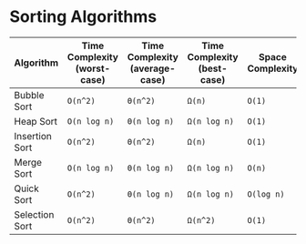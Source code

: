 # Sorting Algorithms

| Algorithm      | Time Complexity (worst-case) | Time Complexity (average-case) | Time Complexity (best-case) | Space Complexity |
| -------------- | ---------------------------- | ------------------------------ | --------------------------- | ---------------- |
| Bubble Sort    | `O(n^2)`                     | `Θ(n^2)`                       | `Ω(n)`                      | `O(1)`           |
| Heap Sort      | `O(n log n)`                 | `Θ(n log n)`                   | `Ω(n log n)`                | `O(1)`           |
| Insertion Sort | `O(n^2)`                     | `Θ(n^2)`                       | `Ω(n)`                      | `O(1)`           |
| Merge Sort     | `O(n log n)`                 | `Θ(n log n)`                   | `Ω(n log n)`                | `O(n)`           |
| Quick Sort     | `O(n^2)`                     | `Θ(n log n)`                   | `Ω(n log n)`                | `O(log n)`       |
| Selection Sort | `O(n^2)`                     | `Θ(n^2)`                       | `Ω(n^2)`                    | `O(1)`           |
